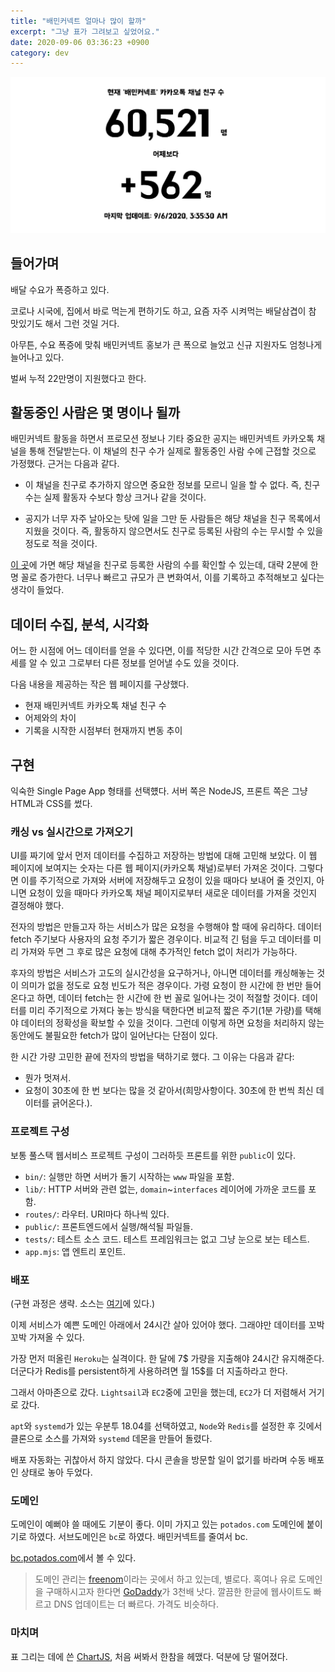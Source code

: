```yaml
---
title: "배민커넥트 얼마나 많이 할까"
excerpt: "그냥 표가 그려보고 싶었어요."
date: 2020-09-06 03:36:23 +0900
category: dev
---
```


![connector-counter.png](/assets/images/jyYUqJ3.png)

## 들어가며

배달 수요가 폭증하고 있다.

코로나 시국에, 집에서 바로 먹는게 편하기도 하고, 요즘 자주 시켜먹는 배달삼겹이 참 맛있기도 해서 그런 것일 거다.

아무튼, 수요 폭증에 맞춰 배민커넥트 홍보가 큰 폭으로 늘었고 신규 지원자도 엄청나게 늘어나고 있다.

벌써 누적 22만명이 지원했다고 한다.

## 활동중인 사람은 몇 명이나 될까

배민커넥트 활동을 하면서 프로모션 정보나 기타 중요한 공지는 배민커넥트 카카오톡 채널을 통해 전달받는다. 이 채널의 친구 수가 실제로 활동중인 사람 수에 근접할 것으로 가정했다. 근거는 다음과 같다.

- 이 채널을 친구로 추가하지 않으면 중요한 정보를 모르니 일을 할 수 없다. 즉, 친구 수는 실제 활동자 수보다 항상 크거나 같을 것이다.

- 공지가 너무 자주 날아오는 탓에 일을 그만 둔 사람들은 해당 채널을 친구 목록에서 지웠을 것이다. 즉, 활동하지 않으면서도 친구로 등록된 사람의 수는 무시할 수 있을 정도로 적을 것이다.

[이 곳](https://pf.kakao.com/_xdhKKT)에 가면 해당 채널을 친구로 등록한 사람의 수를 확인할 수 있는데, 대략 2분에 한 명 꼴로 증가한다. 너무나 빠르고 규모가 큰 변화여서, 이를 기록하고 추적해보고 싶다는 생각이 들었다.

## 데이터 수집, 분석, 시각화

어느 한 시점에 어느 데이터를 얻을 수 있다면, 이를 적당한 시간 간격으로 모아 두면 추세를 알 수 있고 그로부터 다른 정보를 얻어낼 수도 있을 것이다.

다음 내용을 제공하는 작은 웹 페이지를 구상했다.

- 현재 배민커넥트 카카오톡 채널 친구 수
- 어제와의 차이
- 기록을 시작한 시점부터 현재까지 변동 추이

## 구현

익숙한 Single Page App 형태를 선택헀다. 서버 쪽은 NodeJS, 프론트 쪽은 그냥 HTML과 CSS를 썼다.

### 캐싱 vs 실시간으로 가져오기

UI를 짜기에 앞서 먼저 데이터를 수집하고 저장하는 방법에 대해 고민해 보았다. 이 웹 페이지에 보여지는 숫자는 다른 웹 페이지(카카오톡 채널)로부터 가져온 것이다. 그렇다면 이를 주기적으로 가져와 서버에 저장해두고 요청이 있을 때마다 보내어 줄 것인지, 아니면 요청이 있을 때마다 카카오톡 채널 페이지로부터 새로운 데이터를 가져올 것인지 결정해야 했다.

전자의 방법은 만들고자 하는 서비스가 많은 요청을 수행해야 할 때에 유리하다. 데이터 fetch 주기보다 사용자의 요청 주기가 짧은 경우이다. 비교적 긴 텀을 두고 데이터를 미리 가져와 두면 그 후로 많은 요청에 대해 추가적인 fetch 없이 처리가 가능하다.

후자의 방법은 서비스가 고도의 실시간성을 요구하거나, 아니면 데이터를 캐싱해놓는 것이 의미가 없을 정도로 요청 빈도가 적은 경우이다. 가령 요청이 한 시간에 한 번만 들어온다고 하면, 데이터 fetch는 한 시간에 한 번 꼴로 일어나는 것이  적절할 것이다. 데이터를 미리 주기적으로 가져다 놓는 방식을 택한다면 비교적 짧은 주기(1분 가량)를 택해야 데이터의 정확성을 확보할 수 있을 것이다. 그런데 이렇게 하면 요청을 처리하지 않는 동안에도 불필요한 fetch가 많이 일어난다는 단점이 있다.

한 시간 가량 고민한 끝에 전자의 방법을 택하기로 했다. 그 이유는 다음과 같다:

- 뭔가 멋져서.
- 요청이 30초에 한 번 보다는 많을 것 같아서(희망사항이다. 30초에 한 번씩 최신 데이터를 긁어온다.).

### 프로젝트 구성

보통 풀스택 웹서비스 프로젝트 구성이 그러하듯 프론트를 위한 `public`이 있다.

- `bin/`: 실행만 하면 서버가 돌기 시작하는 `www` 파일을 포함.
- `lib/`: HTTP 서버와 관련 없는, `domain`~`interfaces` 레이어에 가까운 코드를 포함.
- `routes/`: 라우터. URI마다 하나씩 있다.
- `public/`: 프론트엔드에서 실행/해석될 파일들.
- `tests/`: 테스트 소스 코드. 테스트 프레임워크는 없고 그냥 눈으로 보는 테스트.
- `app.mjs`: 앱 엔트리 포인트.

### 배포

(구현 과정은 생략. 소스는 [여기](https://github.com/potados99/connector-counter)에 있다.)

이제 서비스가 예쁜 도메인 아래에서 24시간 살아 있어야 했다. 그래야만 데이터를 꼬박꼬박 가져올 수 있다.

가장 먼저 떠올린 `Heroku`는 실격이다. 한 달에 7$ 가량을 지출해야 24시간 유지해준다. 더군다가 Redis를 persistent하게 사용하려면 월 15$를 더 지출하라고 한다.

그래서 아마존으로 갔다. `Lightsail`과 `EC2`중에 고민을 했는데, `EC2`가 더 저렴해서 거기로 갔다.

`apt`와 `systemd`가 있는 우분투 18.04를 선택하였고, `Node`와 `Redis`를 설정한 후 깃에서 클론으로 소스를 가져와 `systemd` 데몬을 만들어 돌렸다.

배포 자동화는 귀찮아서 하지 않았다. 다시 콘솔을 방문할 일이 없기를 바라며 수동 배포인 상태로 놓아 두었다.

### 도메인

도메인이 예뻐야 쓸 때에도 기분이 좋다. 이미 가지고 있는 `potados.com` 도메인에 붙이기로 하였다. 서브도메인은 `bc`로 하였다. 배민커넥트를 줄여서 bc.

[bc.potados.com](http://bc.potados.com)에서 볼 수 있다.

> 도메인 관리는 [freenom](https://www.freenom.com/en/index.html?lang=en)이라는 곳에서 하고 있는데, 별로다. 혹여나 유로 도메인을 구매하시고자 한다면 [GoDaddy](https://kr.godaddy.com)가 3천배 낫다. 깔끔한 한글에 웹사이트도 빠르고 DNS 업데이트는 더 빠르다. 가격도 비슷하다.

### 마치며

표 그리는 데에 쓴 [ChartJS](https://www.chartjs.org), 처음 써봐서 한참을 헤맸다. 덕분에 당 떨어졌다.
